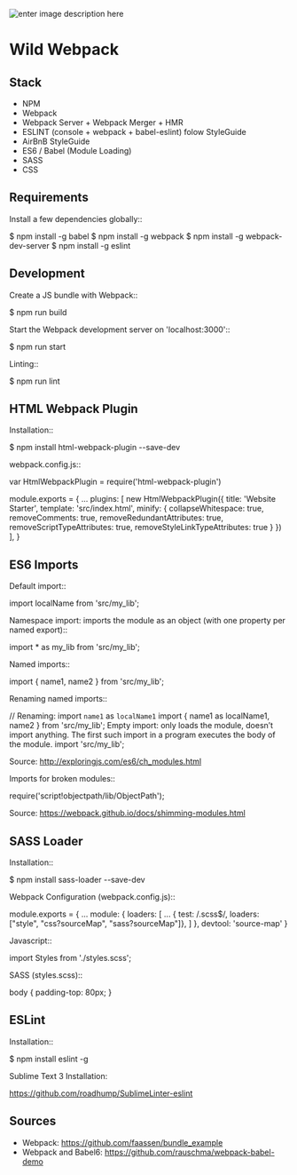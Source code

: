 
![enter image description here](https://camo.githubusercontent.com/f1d103872f836f33dbff7a74ed819004f792a4ad/687474703a2f2f7765627061636b2e6769746875622e696f2f6173736574732f6c6f676f2e706e67)

Wild Webpack
=======================

Stack
-----

- NPM
- Webpack
- Webpack Server + Webpack Merger + HMR
- ESLINT (console + webpack + babel-eslint) folow StyleGuide
- AirBnB StyleGuide
- ES6 / Babel (Module Loading)
- SASS
- CSS




Requirements
------------

Install a few dependencies globally::

  $ npm install -g babel
  $ npm install -g webpack
  $ npm install -g webpack-dev-server
  $ npm install -g eslint


Development
-----------

Create a JS bundle with Webpack::

  $ npm run build

Start the Webpack development server on 'localhost:3000'::

  $ npm run start


Linting::

  $ npm run lint


HTML Webpack Plugin
-------------------

Installation::

  $ npm install html-webpack-plugin --save-dev

webpack.config.js::

  var HtmlWebpackPlugin = require('html-webpack-plugin')

  module.exports = {
    ...
    plugins: [
      new HtmlWebpackPlugin({
        title: 'Website Starter',
        template: 'src/index.html',
        minify: {
          collapseWhitespace: true,
          removeComments: true,
          removeRedundantAttributes: true,
          removeScriptTypeAttributes: true,
          removeStyleLinkTypeAttributes: true
        }
      })
    ],
  }


ES6 Imports
------------

Default import::

  import localName from 'src/my_lib';

Namespace import: imports the module as an object (with one property per named export)::

  import * as my_lib from 'src/my_lib';

Named imports::

  import { name1, name2 } from 'src/my_lib';

Renaming named imports::

  // Renaming: import `name1` as `localName1`
  import { name1 as localName1, name2 } from 'src/my_lib';
Empty import: only loads the module, doesn’t import anything. The first such import in a program executes the body of the module.
  import 'src/my_lib';

Source: http://exploringjs.com/es6/ch_modules.html

Imports for broken modules::

  require('script!objectpath/lib/ObjectPath');

Source: https://webpack.github.io/docs/shimming-modules.html


SASS Loader
-----------

Installation::

  $ npm install sass-loader --save-dev

Webpack Configuration (webpack.config.js)::

  module.exports = {
    ...
    module: {
      loaders: [
        ...
        { test: /\.scss$/, loaders: ["style", "css?sourceMap", "sass?sourceMap"]},
      ]
    },
    devtool: 'source-map'
  }

Javascript::

  import Styles from './styles.scss';

SASS (styles.scss)::

  body {
      padding-top: 80px;
  }



ESLint
------

Installation::

  $ npm install eslint -g

Sublime Text 3 Installation:

https://github.com/roadhump/SublimeLinter-eslint

Sources
-------

- Webpack: https://github.com/faassen/bundle_example
- Webpack and Babel6: https://github.com/rauschma/webpack-babel-demo

